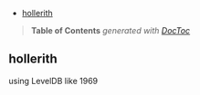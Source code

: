 

- [hollerith](#hollerith)

> **Table of Contents**  *generated with [DocToc](http://doctoc.herokuapp.com/)*


## hollerith

using LevelDB like 1969
